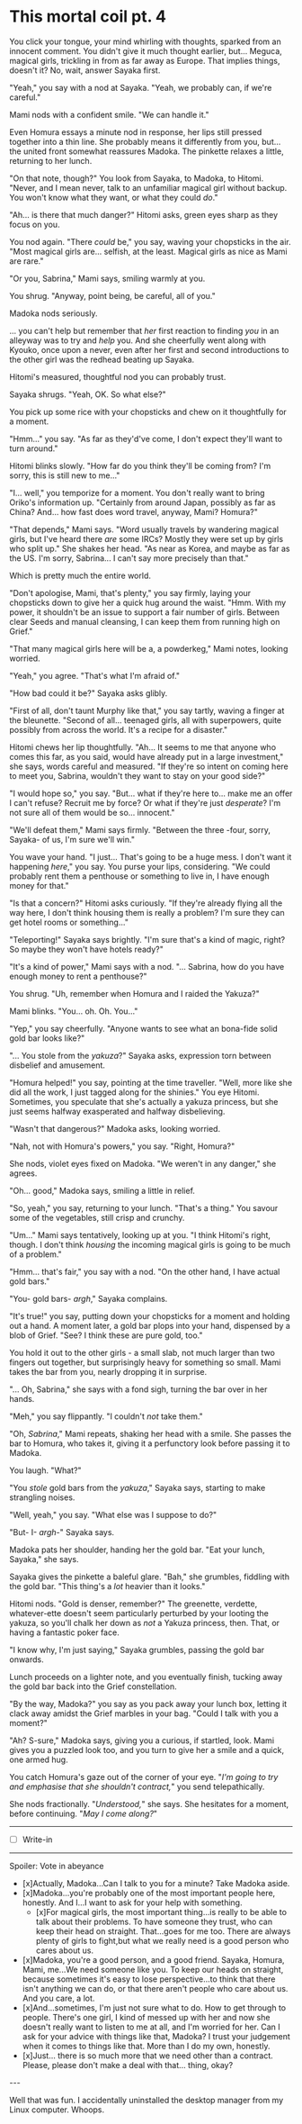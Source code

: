 # This mortal coil pt. 4

You click your tongue, your mind whirling with thoughts, sparked from an innocent comment. You didn't give it much thought earlier, but... Meguca, magical girls, trickling in from as far away as Europe. That implies things, doesn't it? No, wait, answer Sayaka first.

"Yeah," you say with a nod at Sayaka. "Yeah, we probably can, if we're careful."

Mami nods with a confident smile. "We can handle it."

Even Homura essays a minute nod in response, her lips still pressed together into a thin line. She probably means it differently from you, but... the united front somewhat reassures Madoka. The pinkette relaxes a little, returning to her lunch.

"On that note, though?" You look from Sayaka, to Madoka, to Hitomi. "Never, and I mean never, talk to an unfamiliar magical girl without backup. You won't know what they want, or what they could *do*."

"Ah... is there that much danger?" Hitomi asks, green eyes sharp as they focus on you.

You nod again. "There *could* be," you say, waving your chopsticks in the air. "Most magical girls are... selfish, at the least. Magical girls as nice as Mami are rare."

"Or you, Sabrina," Mami says, smiling warmly at you.

You shrug. "Anyway, point being, be careful, all of you."

Madoka nods seriously.

... you can't help but remember that *her* first reaction to finding *you* in an alleyway was to try and *help* you. And she cheerfully went along with Kyouko, once upon a never, even after her first and second introductions to the other girl was the redhead beating up Sayaka.

Hitomi's measured, thoughtful nod you can probably trust.

Sayaka shrugs. "Yeah, OK. So what else?"

You pick up some rice with your chopsticks and chew on it thoughtfully for a moment.

"Hmm..." you say. "As far as they'd've come, I don't expect they'll want to turn around."

Hitomi blinks slowly. "How far do you think they'll be coming from? I'm sorry, this is still new to me..."

"I... well," you temporize for a moment. You don't really want to bring Oriko's information up. "Certainly from around Japan, possibly as far as China? And... how fast does word travel, anyway, Mami? Homura?"

"That depends," Mami says. "Word usually travels by wandering magical girls, but I've heard there *are* some IRCs? Mostly they were set up by girls who split up." She shakes her head. "As near as Korea, and maybe as far as the US. I'm sorry, Sabrina... I can't say more precisely than that."

Which is pretty much the entire world.

"Don't apologise, Mami, that's plenty," you say firmly, laying your chopsticks down to give her a quick hug around the waist. "Hmm. With my power, it shouldn't be an issue to support a fair number of girls. Between clear Seeds and manual cleansing, I can keep them from running high on Grief."

"That many magical girls here will be a, a powderkeg," Mami notes, looking worried.

"Yeah," you agree. "That's what I'm afraid of."

"How bad could it be?" Sayaka asks glibly.

"First of all, don't taunt Murphy like that," you say tartly, waving a finger at the bleunette. "Second of all... teenaged girls, all with superpowers, quite possibly from across the world. It's a recipe for a disaster."

Hitomi chews her lip thoughtfully. "Ah... It seems to me that anyone who comes this far, as you said, would have already put in a large investment," she says, words careful and measured. "If they're so intent on coming here to meet you, Sabrina, wouldn't they want to stay on your good side?"

"I would hope so," you say. "But... what if they're here to... make me an offer I can't refuse? Recruit me by force? Or what if they're just *desperate*? I'm not sure all of them would be so... innocent."

"We'll defeat them," Mami says firmly. "Between the three -four, sorry, Sayaka- of us, I'm sure we'll win."

You wave your hand. "I just... That's going to be a huge mess. I don't want it happening *here*," you say. You purse your lips, considering. "We could probably rent them a penthouse or something to live in, I have enough money for that."

"Is that a concern?" Hitomi asks curiously. "If they're already flying all the way here, I don't think housing them is really a problem? I'm sure they can get hotel rooms or something..."

"Teleporting!" Sayaka says brightly. "I'm sure that's a kind of magic, right? So maybe they won't have hotels ready?"

"It's a kind of power," Mami says with a nod. "... Sabrina, how do you have enough money to rent a penthouse?"

You shrug. "Uh, remember when Homura and I raided the Yakuza?"

Mami blinks. "You... oh. Oh. You..."

"Yep," you say cheerfully. "Anyone wants to see what an bona-fide solid gold bar looks like?"

"... You stole from the *yakuza*?" Sayaka asks, expression torn between disbelief and amusement.

"Homura helped!" you say, pointing at the time traveller. "Well, more like she did all the work, I just tagged along for the shinies." You eye Hitomi. Sometimes, you speculate that she's actually a yakuza princess, but she just seems halfway exasperated and halfway disbelieving.

"Wasn't that dangerous?" Madoka asks, looking worried.

"Nah, not with Homura's powers," you say. "Right, Homura?"

She nods, violet eyes fixed on Madoka. "We weren't in any danger," she agrees.

"Oh... good," Madoka says, smiling a little in relief.

"So, yeah," you say, returning to your lunch. "That's a thing." You savour some of the vegetables, still crisp and crunchy.

"Um..." Mami says tentatively, looking up at you. "I think Hitomi's right, though. I don't think *housing* the incoming magical girls is going to be much of a problem."

"Hmm... that's fair," you say with a nod. "On the other hand, I have actual gold bars."

"You- gold bars- *argh*," Sayaka complains.

"It's true!" you say, putting down your chopsticks for a moment and holding out a hand. A moment later, a gold bar plops into your hand, dispensed by a blob of Grief. "See? I think these are pure gold, too."

You hold it out to the other girls - a small slab, not much larger than two fingers out together, but surprisingly heavy for something so small. Mami takes the bar from you, nearly dropping it in surprise.

"... Oh, Sabrina," she says with a fond sigh, turning the bar over in her hands.

"Meh," you say flippantly. "I couldn't *not* take them."

"Oh, *Sabrina*," Mami repeats, shaking her head with a smile. She passes the bar to Homura, who takes it, giving it a perfunctory look before passing it to Madoka.

You laugh. "What?"

"You *stole* gold bars from the *yakuza*," Sayaka says, starting to make strangling noises.

"Well, yeah," you say. "What else was I suppose to do?"

"But- I- *argh-*" Sayaka says.

Madoka pats her shoulder, handing her the gold bar. "Eat your lunch, Sayaka," she says.

Sayaka gives the pinkette a baleful glare. "Bah," she grumbles, fiddling with the gold bar. "This thing's a *lot* heavier than it looks."

Hitomi nods. "Gold is denser, remember?" The greenette, verdette, whatever-ette doesn't seem particularly perturbed by your looting the yakuza, so you'll chalk her down as *not* a Yakuza princess, then. That, or having a fantastic poker face.

"I know why, I'm just saying," Sayaka grumbles, passing the gold bar onwards.

Lunch proceeds on a lighter note, and you eventually finish, tucking away the gold bar back into the Grief constellation.

"By the way, Madoka?" you say as you pack away your lunch box, letting it clack away amidst the Grief marbles in your bag. "Could I talk with you a moment?"

"Ah? S-sure," Madoka says, giving you a curious, if startled, look. Mami gives you a puzzled look too, and you turn to give her a smile and a quick, one armed hug.

You catch Homura's gaze out of the corner of your eye. "*I'm going to try and emphasise that she shouldn't contract,*" you send telepathically.

She nods fractionally. "*Understood,*" she says. She hesitates for a moment, before continuing. "*May I come along?*"

---

- [ ] Write-in

---

Spoiler: Vote in abeyance

- [x]Actually, Madoka...Can I talk to you for a minute? Take Madoka aside.
- [x]Madoka...you're probably one of the most important people here, honestly. And I...I want to ask for your help with something.
  - [x]For magical girls, the most important thing...is really to be able to talk about their problems. To have someone they trust, who can keep their head on straight. That...goes for me too. There are always plenty of girls to fight,but what we really need is a good person who cares about us.
- [x]Madoka, you're a good person, and a good friend. Sayaka, Homura, Mami, me...We need someone like you. To keep our heads on straight, because sometimes it's easy to lose perspective...to think that there isn't anything we can do, or that there aren't people who care about us. And you care, a lot.
- [x]And...sometimes, I'm just not sure what to do. How to get through to people. There's one girl, I kind of messed up with her and now she doesn't really want to listen to me at all, and I'm worried for her. Can I ask for your advice with things like that, Madoka? I trust your judgement when it comes to things like that. More than I do my own, honestly.
- [x]Just... there is so much more that we need other than a contract. Please, please don't make a deal with that... thing, okay?

---​

Well that was fun. I accidentally uninstalled the desktop manager from my Linux computer. Whoops.

